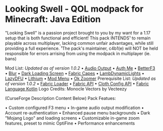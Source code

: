 # Looking Swell - QOL modpack for Minecraft: Java Edition

"Looking Swell" is a passion project brought to you by my want for a 1.17 setup that is both functional and efficient! This pack INTENDS¹ to remain playable across multiplayer, lacking common unfair advantages, while still providing a full experience.
¹The pack's maintainer, c4b1(e) will NOT be held responsible for errors arrising from using the modpack in multiplayer (ie. bans)

Mod List:
_Updated as of version 1.0.2_
• [Audio Output](https://www.curseforge.com/minecraft/mc-mods/audio-output)
• [Auth Me](https://www.curseforge.com/minecraft/mc-mods/auth-me)
• [BetterF3](https://www.curseforge.com/minecraft/mc-mods/betterf3)
• [Blur](https://www.curseforge.com/minecraft/mc-mods/blur-fabric)
• [Dark Loading Screen](https://www.curseforge.com/minecraft/mc-mods/dark-loading-screen)
• [Fabric Capes](https://www.curseforge.com/minecraft/mc-mods/capes)
• [LambDynamicLights](https://www.curseforge.com/minecraft/mc-mods/lambdynamiclights)
• [LazyDFU](https://www.curseforge.com/minecraft/mc-mods/lazydfu)
• [Lithium](https://www.curseforge.com/minecraft/mc-mods/lithium)
• [Mod Menu](https://www.curseforge.com/minecraft/mc-mods/modmenu)
• [Ok Zoomer](https://www.curseforge.com/minecraft/mc-mods/ok-zoomer)
Prerequisite List:
_Updated as of version 1.0.2_
• [Fabric Loader](https://fabricmc.net/)
• [Fabric API](https://www.curseforge.com/minecraft/mc-mods/fabric-api)
• [Cloth Config API](https://www.curseforge.com/minecraft/mc-mods/cloth-config)
• [Fabric Language Kotlin](https://www.curseforge.com/minecraft/mc-mods/fabric-language-kotlin)
Logo Credits:
Monocle Vectors by Vecteezy

(CurseForge Description Content Below)
Pack Featues:

• Custom configured F3 menu
• In-game audio output modification
• Account re-authentication
• Enhanced pause menu backgrounds
• Dark "Mojang Logo" and loading screens
• Customizable in-game zoom features, preset to mimic OptiFine
• Performance enhancements 

